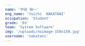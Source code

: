 ```yaml
---
name: '中谷 裕一'
eng_name: 'Yuichi  NAKATANI'
occupation: 'Student'
grade: 'D3'
team: 'System Software'
img: '/uploads/noimage-150x150.jpg'
username: 'nakatani'
---
```

